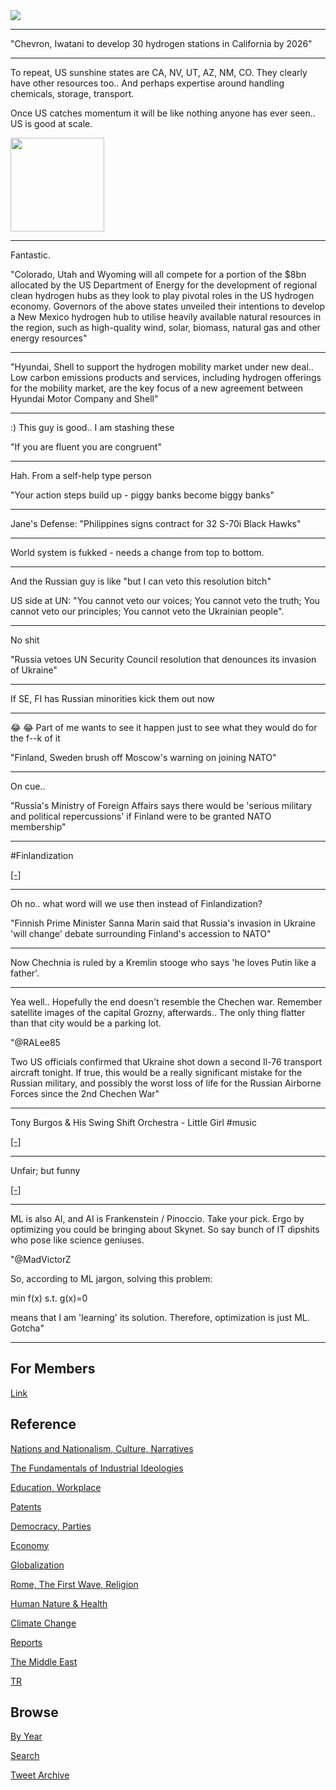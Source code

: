 <img src="https://drive.google.com/uc?export=view&id=1B2wf9R7AMH1d7Vw6e2mucLbIQ5NSjir7"/>


---

"Chevron, Iwatani to develop 30 hydrogen stations in California by 2026"

---

To repeat, US sunshine states are CA, NV, UT, AZ, NM, CO. They clearly
have other resources too.. And perhaps expertise around handling
chemicals, storage, transport.

Once US catches momentum it will be like nothing anyone has ever
seen.. US is good at scale. 

<img width="150" src="https://pbs.twimg.com/media/FD5oGr5XsAEuaFz?format=png&name=small"/>

---

Fantastic. 

"Colorado, Utah and Wyoming will all compete for a portion of the $8bn
allocated by the US Department of Energy for the development of
regional clean hydrogen hubs as they look to play pivotal roles in the
US hydrogen economy. Governors of the above states unveiled their
intentions to develop a New Mexico hydrogen hub to utilise heavily
available natural resources in the region, such as high-quality wind,
solar, biomass, natural gas and other energy resources"

---

"Hyundai, Shell to support the hydrogen mobility market under new
deal.. Low carbon emissions products and services, including hydrogen
offerings for the mobility market, are the key focus of a new
agreement between Hyundai Motor Company and Shell"

---

:) This guy is good.. I am stashing these

"If you are fluent you are congruent"

---

Hah. From a self-help type person

"Your action steps build up - piggy banks become biggy banks"

---

Jane's Defense: "Philippines signs contract for 32 S-70i Black Hawks"

---

World system is fukked - needs a change from top to bottom.

---

And the Russian guy is like "but I can veto this resolution bitch"

US side at UN: "You cannot veto our voices; You cannot veto the truth;
You cannot veto our principles; You cannot veto the Ukrainian people".

---

No shit

"Russia vetoes UN Security Council resolution that denounces its invasion of Ukraine"

---

If SE, FI has Russian minorities kick them out now

---

😂 😂 Part of me wants to see it happen just to see what they would do
for the f--k of it

"Finland, Sweden brush off Moscow's warning on joining NATO"

---

On cue..

"Russia's Ministry of Foreign Affairs says there would be 'serious
military and political repercussions' if Finland were to be granted
NATO membership"

---

\#Finlandization

[[-]](https://youtu.be/N6aOk0SiHgI)

---

Oh no.. what word will we use then instead of Finlandization?

"Finnish Prime Minister Sanna Marin said that Russia's invasion in
Ukraine 'will change' debate surrounding Finland's accession to NATO"

---

Now Chechnia is ruled by a Kremlin stooge who says 'he loves Putin like
a father'.

---

Yea well.. Hopefully the end doesn't resemble the Chechen
war. Remember satellite images of the capital Grozny, afterwards.. The
only thing flatter than that city would be a parking lot.

"@RALee85

Two US officials confirmed that Ukraine shot down a second Il-76
transport aircraft tonight. If true, this would be a really
significant mistake for the Russian military, and possibly the worst
loss of life for the Russian Airborne Forces since the 2nd Chechen
War"

---

Tony Burgos & His Swing Shift Orchestra - Little Girl \#music

[[-]](https://youtu.be/ga8XdpAkDnk)

---

Unfair; but funny

[[-]](https://pbs.twimg.com/media/FMZvpzzXsAETcJH?format=jpg&name=small)

---

ML is also AI, and AI is Frankenstein / Pinoccio. Take your pick. Ergo
by optimizing you could be bringing about Skynet. So say bunch of IT
dipshits who pose like science geniuses.

"@MadVictorZ

So, according to ML jargon, solving this problem:

min f(x) s.t. g(x)=0

means that I am 'learning' its solution.  Therefore, optimization is
just ML. Gotcha"

---

## For Members

[Link](https://thirdwave-members.herokuapp.com)

## Reference

[Nations and Nationalism, Culture, Narratives](/2013/02/nations-and-nationalism.md)

[The Fundamentals of Industrial Ideologies](/2011/04/fundamentals-of-industrial-ideologies.md)

[Education, Workplace](2017/09/education-workplace.md)

[Patents](/2018/09/patents.md)

[Democracy, Parties](/2016/11/democracy.md)

[Economy](/2018/05/economy.md)

[Globalization](/2018/09/globalization.md)

[Rome, The First Wave, Religion](/2017/12/rome.md)

[Human Nature & Health](/2020/07/human-nature.md)

[Climate Change](/2018/12/climate.md)

[Reports](/2019/05/reports.md)

[The Middle East](/2019/07/middleeast.md)

[TR](../tr)

## Browse

[By Year](years.md)

[Search](search.html)

[Tweet Archive](/tweets/README.md)


